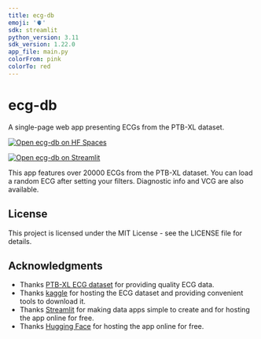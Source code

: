 ```yaml
---
title: ecg-db
emoji: '🫀'
sdk: streamlit
python_version: 3.11
sdk_version: 1.22.0
app_file: main.py
colorFrom: pink
colorTo: red
---
```


# ecg-db

A single-page web app presenting ECGs from the PTB-XL dataset.

[![Open ecg-db on HF Spaces](https://huggingface.co/datasets/huggingface/badges/raw/main/open-in-hf-spaces-xl-dark.svg)](https://lysine-ecg-db.hf.space/)

[![Open ecg-db on Streamlit](https://static.streamlit.io/badges/streamlit_badge_black_white.svg)](https://ecg-db.streamlit.app)

This app features over 20000 ECGs from the PTB-XL dataset. You can load a random ECG after setting your filters.
Diagnostic info and VCG are also available.

## License

This project is licensed under the MIT License - see the LICENSE file for details.

## Acknowledgments

* Thanks [PTB-XL ECG dataset](https://www.kaggle.com/datasets/khyeh0719/ptb-xl-dataset) for providing quality ECG data.
* Thanks [kaggle](https://www.kaggle.com/) for hosting the ECG dataset and providing convenient tools to download it.
* Thanks [Streamlit](https://streamlit.io/) for making data apps simple to create and for hosting the app online for free.
* Thanks [Hugging Face](https://huggingface.co/) for hosting the app online for free.
